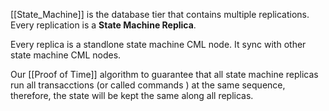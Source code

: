 [[State_Machine]] is the database tier that contains multiple replications. Every replication is a **State Machine Replica**.

Every replica is a standlone state machine CML node. It sync with other state machine CML nodes. 

Our [[Proof of Time]] algorithm to guarantee that all state machine replicas run all transacctions (or called commands ) at the same sequence, therefore, the state will be kept the same along all replicas.
